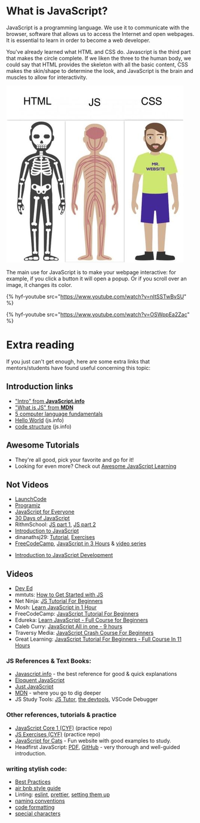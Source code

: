# What is JavaScript?
JavaScript is a programming language. We use it to communicate with the browser, software that allows us to access the Internet and open webpages. It is essential to learn in order to become a web developer.

You've already learned what HTML and CSS do. Javascript is the third part that makes the circle complete. If we liken the three to the human body, we could say that HTML provides the skeleton with all the basic content, CSS makes the skin/shape to determine the look, and JavaScript is the brain and muscles to allow for interactivity.

![Human Body](./assets/humanbody.jpg)

The main use for JavaScript is to make your webpage interactive: for example, if you click a button it will open a popup. Or if you scroll over an image, it changes its color.

{% hyf-youtube src="https://www.youtube.com/watch?v=nItSSTwBvSU" %}

{% hyf-youtube src="https://www.youtube.com/watch?v=OSWppEa2Zac" %}


# Extra reading
If you just can't get enough, here are some extra links that mentors/students have found useful concerning this topic:

## Introduction links
* ["Intro" from __JavaScript.info__](https://javascript.info/intro)
* ["What is JS" from __MDN__](https://developer.mozilla.org/en-US/docs/Learn/JavaScript/First_steps/What_is_JavaScript)
* [5 computer language fundamentals](https://blog.upperlinecode.com/computer-language-fundamentals-five-core-concepts-1aa43e929f40)
* [Hello World](https://javascript.info/hello-world) (js.info)
* [code structure](https://javascript.info/structure) (js.info)

## Awesome Tutorials

* They're all good, pick your favorite and go for it!
* Looking for even more? Check out [Awesome JavaScript Learning](https://github.com/micromata/awesome-javascript-learning)

## Not Videos

* [LaunchCode](https://education.launchcode.org/intro-to-professional-web-dev/index.html)
* [Programiz](https://www.programiz.com/javascript)
* [JavaScript for Everyone](https://github.com/Asabeneh/JavaScript-for-Everyone)
* [30 Days of JavaScript](https://github.com/Asabeneh/30DaysOfJavaScript)
* RithmSchool: [JS part 1](https://www.rithmschool.com/courses/javascript), [JS part 2](https://www.rithmschool.com/courses/intermediate-javascript/)
* [Introduction to JavaScript](https://github.com/nerdschoolbergen/introduction-to-javascript)
* dinanathsj29: [Tutorial](https://github.com/dinanathsj29/javascript-beginners-tutorial), [Exercises](Javhttps://github.com/dinanathsj29/javascript-exercise-beginners)
* [FreeCodeCamp](https://www.freecodecamp.org), [JavaScript in 3 Hours](https://www.youtube.com/watch?v=PkZNo7MFNFg) & [video series](https://medium.freecodecamp.org/my-giant-javascript-basics-course-is-now-live-on-youtube-and-its-100-free-9020a21bbc27)
- [Introduction to JavaScript Development](https://www.udemy.com/refactoru-intro-js)

## Videos

* [Dev Ed](https://www.youtube.com/watch?v=edlFjlzxkSI&list=PLDyQo7g0_nsX8_gZAB8KD1lL4j4halQBJ)
* mmtuts: [How to Get Started with JS](https://www.youtube.com/watch?v=ItYye9h_RXg&list=PL0eyrZgxdwhxNGMWROnaY35NLyEjTqcgB&index=1)
* Net Ninja: [JS Tutorial For Beginners](https://www.youtube.com/watch?v=qoSksQ4s_hg&list=PL4cUxeGkcC9i9Ae2D9Ee1RvylH38dKuET)
* Mosh: [Learn JavaScript in 1 Hour](https://www.youtube.com/watch?v=W6NZfCO5SIk)
* FreeCodeCamp: [JavaScript Tutorial For Beginners](https://www.youtube.com/watch?v=PkZNo7MFNFg&amp;t=7070s)
* Edureka: [Learn JavaScript - Full Course for Beginners](https://www.youtube.com/watch?v=o1IaduQICO0&t=4461s)
* Caleb Curry: [JavaScript All in one - 9 hours](https://www.youtube.com/watch?v=9M4XKi25I2M&t=13825s)
* Traversy Media: [JavaScript Crash Course For Beginners](https://www.youtube.com/watch?v=hdI2bqOjy3c&t=2003s)
* Great Learning: [JavaScript Tutorial For Beginners - Full Course In 11 Hours ](https://www.youtube.com/watch?v=g1X6b5tRvrw)

### JS References & Text Books:

* [Javascript.info](https://javascript.info) - the best reference for good & quick explanations
* [Eloquent JavaScript](https://eloquentjavascript.net/Eloquent_JavaScript.pdf)
* [Just JavaScript](https://github.com/bgoonzBelgium/just-javascript)
* [MDN](https://developer.mozilla.org/en-US/docs/Learn/Getting_started_with_the_web/JavaScript_basics) - where you go to dig deeper
* JS Study Tools: [JS Tutor](http://www.pythontutor.com/live.html#mode=edit), [the devtools](https://developer.mozilla.org/en-US/docs/Tools), VSCode Debugger
 
### Other references, tutorials & practice

* [JavaScript Core 1 (CYF)](https://github.com/CodeYourFuture/JavaScript-Core-1-Homework) (practice repo)
* [JS Exercises (CYF)](https://github.com/bgoonzbelgium/js-exercises) (practice repo)
* [JavaScript for Cats](http://jsforcats.com) - Fun website with good examples to study.
* Headfirst JavaScript: [PDF](http://wickedlysmart.com/wp-content/uploads/2014/03/Head_First_JavaScript_Programming_SampleChapter.pdf), [GitHub](https://github.com/bethrobson/Head-First-JavaScript-Programming) - very thorough and well-guided introduction.



### writing stylish code:
* [Best Practices](https://github.com/nerdschoolbergen/javascript-best-practices)
* [air bnb style guide](https://github.com/airbnb/javascript)
* Linting: [eslint](https://marketplace.visualstudio.com/items?itemName=dbaeumer.vscode-eslint), [prettier](https://marketplace.visualstudio.com/items?itemName=esbenp.prettier-vscode), [setting them up](https://www.youtube.com/watch?v=YIvjKId9m2c)
* [naming conventions](https://github.com/bgoonz/fundamentals/blob/master/fundamentals/naming_conventions.md)
* [code formatting](https://github.com/bgoonzBelgium/fundamentals/blob/master/fundamentals/code_formatting.md)
* [special characters](https://github.com/bgoonz/fundamentals/blob/master/fundamentals/names_of_special_characters.md)
